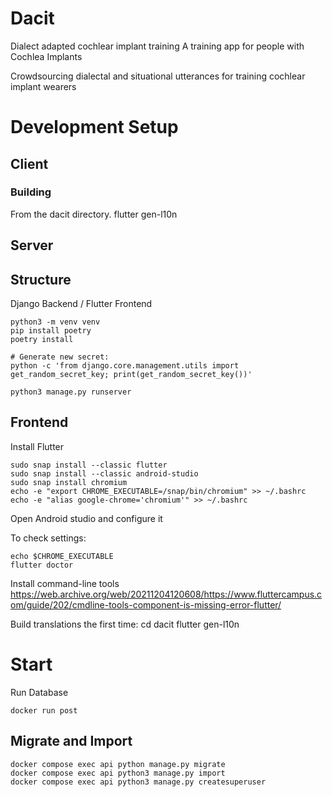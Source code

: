 # Dacit

Dialect adapted cochlear implant training
A training app for people with Cochlea Implants

Crowdsourcing dialectal and situational utterances for training cochlear implant wearers

# Development Setup

## Client

### Building

From the dacit directory.
flutter gen-l10n

## Server


## Structure

Django Backend / Flutter Frontend

```
python3 -m venv venv
pip install poetry
poetry install

# Generate new secret:
python -c 'from django.core.management.utils import get_random_secret_key; print(get_random_secret_key())'

python3 manage.py runserver
```

## Frontend

Install Flutter

```
sudo snap install --classic flutter
sudo snap install --classic android-studio
sudo snap install chromium
echo -e "export CHROME_EXECUTABLE=/snap/bin/chromium" >> ~/.bashrc
echo -e "alias google-chrome='chromium'" >> ~/.bashrc
```

Open Android studio and configure it

To check settings:
```
echo $CHROME_EXECUTABLE
flutter doctor
```

Install command-line tools https://web.archive.org/web/20211204120608/https://www.fluttercampus.com/guide/202/cmdline-tools-component-is-missing-error-flutter/

Build translations the first time:
cd dacit
flutter gen-l10n

# Start

Run Database
```
docker run post
```

## Migrate and Import
```
docker compose exec api python manage.py migrate
docker compose exec api python3 manage.py import
docker compose exec api python3 manage.py createsuperuser
```
